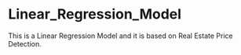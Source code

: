 # Linear_Regression_Model
This is a Linear Regression Model and it is based on Real Estate Price Detection.
